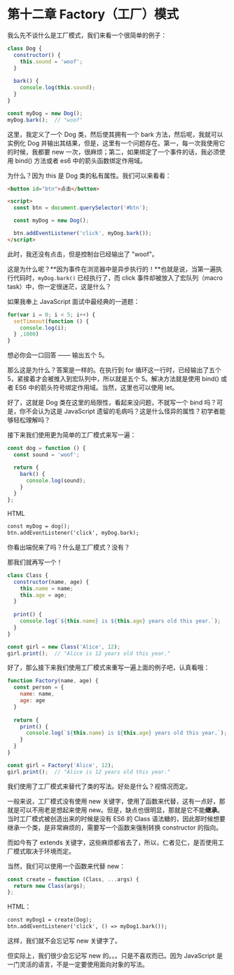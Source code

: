 # 第十二章 Factory（工厂）模式

我么先不谈什么是工厂模式，我们来看一个很简单的例子：

```javascript
class Dog {
  constructor() {
    this.sound = 'woof';
  }
  
  bark() {
    console.log(this.sound);
  }
}

const myDog = new Dog();
myDog.bark();  // "woof"
```

这里，我定义了一个 Dog 类，然后使其拥有一个 bark 方法，然后呢，我就可以实例化 Dog 并输出其结果，但是，这里有一个问题存在。第一，每一次我使用它的时候，我都要 new 一次，很麻烦；第二，如果绑定了一个事件的话，我必须使用 bind() 方法或者 es6 中的箭头函数绑定作用域。

为什么？因为 this 是 Dog 类的私有属性。我们可以来看看：

```html
<button id="btn">点击</button>

<script>
  const btn = document.querySelector('#btn');

  const myDog = new Dog();

  btn.addEventListener('click', myDog.bark());
</script>
```

此时，我还没有点击，但是控制台已经输出了 "woof"。

这是为什么呢？**因为事件在浏览器中是异步执行的！**也就是说，当第一遍执行代码时，`myDog.bark()` 已经执行了，而 click 事件却被放入了宏队列（macro task）中，你一定很迷茫，这是什么？

如果我奉上 JavaScript 面试中最经典的一道题：

```javascript
for(var i = 0; i < 5; i++) {
  setTimeout(function () {
    console.log(i);
  } ,1000)
}
```

想必你会一口回答 —— 输出五个 5。

那么这是为什么？答案是一样的。在执行到 for 循环这一行时，已经输出了五个 5，紧接着才会被推入到宏队列中，所以就是五个 5。解决方法就是使用 bind() 或者 ES6 中的箭头符号绑定作用域。当然，这里也可以使用 let。

好了，这就是 Dog 类在这里的局限性，看起来没问题，不就写一个 bind 吗？可是，你不会认为这是 JavaScript 遗留的毛病吗？这是什么怪异的属性？初学者能够轻松理解吗？

接下来我们使用更为简单的工厂模式来写一遍：

```javascript
const dog = function () {
  const sound = 'woof';

  return {
    bark() {
      console.log(sound);
    }
  }
};
```

HTML 

```html
const myDog = dog();
btn.addEventListener('click', myDog.bark);
```

你看出端倪来了吗？什么是工厂模式？没有？

那我们就再写一个！

```javascript
class Class {
  constructor(name, age) {
    this.name = name;
    this.age = age;
  }
  
  print() {
    console.log(`${this.name} is ${this.age} years old this year.`);
  }
}

const girl = new Class('Alice', 12);
girl.print();  // "Alice is 12 years old this year."
```

好了，那么接下来我们使用工厂模式来重写一遍上面的例子吧，认真看哦：

```javascript
function Factory(name, age) {
  const person = {
    name: name,
    age: age
  }
  
  return {
    print() {
      console.log(`${this.name} is ${this.age} years old this year.`);
    }
  }
}

const girl = Factory('Alice', 12);
girl.print();  // "Alice is 12 years old this year."
```

我们使用了工厂模式来替代了类的写法。好处是什么？视情况而定。

一般来说，工厂模式没有使用 new 关键字，使用了函数来代替，这有一点好，那就是可以不用老是想起来使用 new。但是，缺点也很明显，那就是它不能**继承**。当时工厂模式被创造出来的时候是没有 ES6 的 Class 语法糖的，因此那时候想要继承一个类，是非常麻烦的，需要写一个函数来强制转换 constructor 的指向。

而如今有了 extends 关键字，这些麻烦都省去了，所以，仁者见仁，是否使用工厂模式取决于环境而定。

当然，我们可以使用一个函数来代替 new：

```javascript
const create = function (Class, ...args) {
  return new Class(args);
};
```

HTML：

```html
const myDog1 = create(Dog);
btn.addEventListener('click', () => myDog1.bark());
```

这样，我们就不会忘记写 new 关键字了。

但实际上，我们很少会忘记写 new 的。。。只是不喜欢而已。因为 JavaScript 是一门灵活的语言，不是一定要使用面向对象的写法。